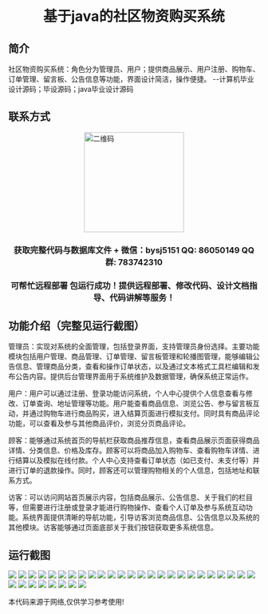 <p><h1 align="center">基于java的社区物资购买系统</h1></p>

## 简介
社区物资购买系统：角色分为管理员、用户；提供商品展示、用户注册、购物车、订单管理、留言板、公告信息等功能，界面设计简洁，操作便捷。    --计算机毕业设计源码；毕设源码；java毕业设计源码


## 联系方式
<img src="https://bs-1329754181.cos.ap-shanghai.myqcloud.com/wx.jpg" alt="二维码" style="display: block; margin: 0 auto;" width="200px">
<p><h3 align="center">获取完整代码与数据库文件 + 微信：bysj5151 QQ: 86050149 QQ群: 783742310</h3></p>
<p><h3 align="center">可帮忙远程部署 包运行成功！提供远程部署、修改代码、设计文档指导、代码讲解等服务！</h3></p>

## 功能介绍（完整见运行截图）
管理员：实现对系统的全面管理，包括登录界面，支持管理员身份选择。主要功能模块包括用户管理、商品管理、订单管理、留言板管理和轮播图管理，能够编辑公告信息、管理商品分类，查看和操作订单状态，以及通过文本格式工具栏编辑和发布公告内容。提供后台管理界面用于系统维护及数据管理，确保系统正常运作。

用户：用户可以通过注册、登录功能访问系统，个人中心提供个人信息查看与修改、订单查询、地址管理等功能。用户能查看商品信息、浏览公告、参与留言板互动，并通过购物车进行商品购买，进入结算页面进行模拟支付。同时具有商品评论功能，可以查看及参与其他商品评价，浏览分页商品评论。

顾客：能够通过系统首页的导航栏获取商品推荐信息，查看商品展示页面获得商品详情、分类信息、价格及库存。顾客可以将商品加入购物车、查看购物车详情、进行结算以及模拟在线付款。个人中心支持查看订单状态（如已支付、未支付等）并进行订单的退款操作。同时，顾客还可以管理购物相关的个人信息，包括地址和联系方式。

访客：可以访问网站首页展示内容，包括商品展示、公告信息、关于我们的栏目等，但需要进行注册或登录才能进行购物操作、查看个人订单及参与系统互动功能。系统界面提供清晰的导航功能，引导访客浏览商品信息、公告信息以及系统的其他模块。访客能够通过页面底部关于我们按钮获取更多系统信息。


## 运行截图
![](https://bs-1329754181.cos.ap-shanghai.myqcloud.com/ssm/CommunityMaterialPurchaseSystem/img/001.jpg)
![](https://bs-1329754181.cos.ap-shanghai.myqcloud.com/ssm/CommunityMaterialPurchaseSystem/img/002.jpg)
![](https://bs-1329754181.cos.ap-shanghai.myqcloud.com/ssm/CommunityMaterialPurchaseSystem/img/003.jpg)
![](https://bs-1329754181.cos.ap-shanghai.myqcloud.com/ssm/CommunityMaterialPurchaseSystem/img/004.jpg)
![](https://bs-1329754181.cos.ap-shanghai.myqcloud.com/ssm/CommunityMaterialPurchaseSystem/img/005.jpg)
![](https://bs-1329754181.cos.ap-shanghai.myqcloud.com/ssm/CommunityMaterialPurchaseSystem/img/006.jpg)
![](https://bs-1329754181.cos.ap-shanghai.myqcloud.com/ssm/CommunityMaterialPurchaseSystem/img/007.jpg)
![](https://bs-1329754181.cos.ap-shanghai.myqcloud.com/ssm/CommunityMaterialPurchaseSystem/img/008.jpg)
![](https://bs-1329754181.cos.ap-shanghai.myqcloud.com/ssm/CommunityMaterialPurchaseSystem/img/009.jpg)
![](https://bs-1329754181.cos.ap-shanghai.myqcloud.com/ssm/CommunityMaterialPurchaseSystem/img/010.jpg)
![](https://bs-1329754181.cos.ap-shanghai.myqcloud.com/ssm/CommunityMaterialPurchaseSystem/img/011.jpg)
![](https://bs-1329754181.cos.ap-shanghai.myqcloud.com/ssm/CommunityMaterialPurchaseSystem/img/012.jpg)
![](https://bs-1329754181.cos.ap-shanghai.myqcloud.com/ssm/CommunityMaterialPurchaseSystem/img/013.jpg)
![](https://bs-1329754181.cos.ap-shanghai.myqcloud.com/ssm/CommunityMaterialPurchaseSystem/img/014.jpg)
![](https://bs-1329754181.cos.ap-shanghai.myqcloud.com/ssm/CommunityMaterialPurchaseSystem/img/015.jpg)
![](https://bs-1329754181.cos.ap-shanghai.myqcloud.com/ssm/CommunityMaterialPurchaseSystem/img/016.jpg)
![](https://bs-1329754181.cos.ap-shanghai.myqcloud.com/ssm/CommunityMaterialPurchaseSystem/img/017.jpg)
![](https://bs-1329754181.cos.ap-shanghai.myqcloud.com/ssm/CommunityMaterialPurchaseSystem/img/018.jpg)
![](https://bs-1329754181.cos.ap-shanghai.myqcloud.com/ssm/CommunityMaterialPurchaseSystem/img/019.jpg)
![](https://bs-1329754181.cos.ap-shanghai.myqcloud.com/ssm/CommunityMaterialPurchaseSystem/img/020.jpg)
![](https://bs-1329754181.cos.ap-shanghai.myqcloud.com/ssm/CommunityMaterialPurchaseSystem/img/021.jpg)
![](https://bs-1329754181.cos.ap-shanghai.myqcloud.com/ssm/CommunityMaterialPurchaseSystem/img/022.jpg)
![](https://bs-1329754181.cos.ap-shanghai.myqcloud.com/ssm/CommunityMaterialPurchaseSystem/img/023.jpg)
![](https://bs-1329754181.cos.ap-shanghai.myqcloud.com/ssm/CommunityMaterialPurchaseSystem/img/024.jpg)
![](https://bs-1329754181.cos.ap-shanghai.myqcloud.com/ssm/CommunityMaterialPurchaseSystem/img/025.jpg)
![](https://bs-1329754181.cos.ap-shanghai.myqcloud.com/ssm/CommunityMaterialPurchaseSystem/img/026.jpg)
![](https://bs-1329754181.cos.ap-shanghai.myqcloud.com/ssm/CommunityMaterialPurchaseSystem/img/027.jpg)
![](https://bs-1329754181.cos.ap-shanghai.myqcloud.com/ssm/CommunityMaterialPurchaseSystem/img/028.jpg)
![](https://bs-1329754181.cos.ap-shanghai.myqcloud.com/ssm/CommunityMaterialPurchaseSystem/img/029.jpg)
![](https://bs-1329754181.cos.ap-shanghai.myqcloud.com/ssm/CommunityMaterialPurchaseSystem/img/030.jpg)
![](https://bs-1329754181.cos.ap-shanghai.myqcloud.com/ssm/CommunityMaterialPurchaseSystem/img/031.jpg)
![](https://bs-1329754181.cos.ap-shanghai.myqcloud.com/ssm/CommunityMaterialPurchaseSystem/img/032.jpg)
![](https://bs-1329754181.cos.ap-shanghai.myqcloud.com/ssm/CommunityMaterialPurchaseSystem/img/033.jpg)

<p>本代码来源于网络,仅供学习参考使用!</p>
